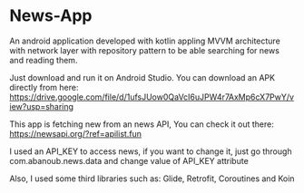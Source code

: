 # News-App
An android application developed with kotlin appling MVVM architecture with network layer with repository pattern to be able searching for news and reading them.

Just download and run it on Android Studio.
You can download an APK directly from here: https://drive.google.com/file/d/1ufsJUow0QaVcI6uJPW4r7AxMp6cX7PwY/view?usp=sharing

This app is fetching new from an news API, You can check it out there: https://newsapi.org/?ref=apilist.fun

I used an API_KEY to access news, if you want to change it, just go through com.abanoub.news.data and change value of API_KEY attribute

Also, I used some third libraries such as: Glide, Retrofit, Coroutines and Koin
